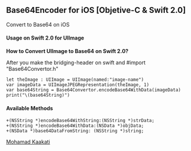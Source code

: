 ## Base64Encoder for iOS [Objetive-C & Swift 2.0]
Convert to Base64 on iOS


#### Usage on Swift 2.0 for UIImage
<b>How to Convert UIImage to Base64 on Swift 2.0?</b>
<p>After you make the bridging-header on swift and #import "Base64Convertor.h"</p>

    let theImage : UIImage = UIImage(named:"image-name")
    var imageData = UIImageJPEGRepresentation(theImage, 1)
    var base64String = Base64Convertor.encodeBase64WithData(imageData)
    print("\(base64String)")

#### Available Methods
    +(NSString *)encodeBase64WithString:(NSString *)strData;
    +(NSString *)encodeBase64WithData:(NSData *)objData;
    +(NSData *)base64DataFromString: (NSString *)string;



[Mohamad Kaakati](http://www.kaakati.me)
